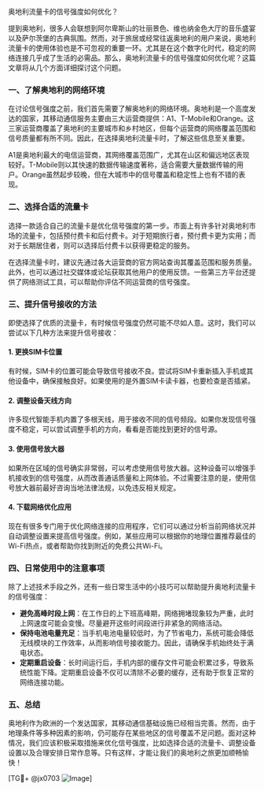 奥地利流量卡的信号强度如何优化？

提到奥地利，很多人会联想到阿尔卑斯山的壮丽景色、维也纳金色大厅的音乐盛宴以及萨尔茨堡的古典氛围。然而，对于旅居或经常往返奥地利的用户来说，奥地利流量卡的使用体验也是不可忽视的重要一环。尤其是在这个数字化时代，稳定的网络连接几乎成了生活的必需品。那么，奥地利流量卡的信号强度如何优化呢？这篇文章将从几个方面详细探讨这个问题。

### 一、了解奥地利的网络环境

在讨论信号强度之前，我们首先需要了解奥地利的网络环境。奥地利是一个高度发达的国家，其移动通信服务主要由三大运营商提供：A1、T-Mobile和Orange。这三家运营商覆盖了奥地利的主要城市和乡村地区，但每个运营商的网络覆盖范围和信号质量都有所不同。因此，在选择奥地利流量卡时，了解这些信息至关重要。

A1是奥地利最大的电信运营商，其网络覆盖范围广，尤其在山区和偏远地区表现较好。T-Mobile则以其快速的数据传输速度著称，适合需要大量数据传输的用户。Orange虽然起步较晚，但在大城市中的信号覆盖和稳定性上也有不错的表现。

### 二、选择合适的流量卡

选择一款适合自己的流量卡是优化信号强度的第一步。市面上有许多针对奥地利市场的流量卡，包括预付费卡和后付费卡。对于短期旅行者，预付费卡更为实用；而对于长期居住者，则可以选择后付费卡以获得更稳定的服务。

在选择流量卡时，建议先通过各大运营商的官方网站查询其覆盖范围和服务质量。此外，也可以通过社交媒体或论坛获取其他用户的使用反馈。一些第三方平台还提供了网络测试工具，可以帮助你评估不同运营商的信号强度。

### 三、提升信号接收的方法

即使选择了优质的流量卡，有时候信号强度仍然可能不尽如人意。这时，我们可以尝试以下几种方法来提升信号接收：

#### 1. 更换SIM卡位置

有时候，SIM卡的位置可能会导致信号接收不良。尝试将SIM卡重新插入手机或其他设备中，确保接触良好。如果使用的是外置SIM卡读卡器，也要检查是否插紧。

#### 2. 调整设备天线方向

许多现代智能手机内置了多根天线，用于接收不同的信号频段。如果你发现信号强度不稳定，可以尝试调整手机的方向，看看是否能找到更好的信号源。

#### 3. 使用信号放大器

如果所在区域的信号确实非常弱，可以考虑使用信号放大器。这种设备可以增强手机接收到的信号强度，从而改善通话质量和上网体验。不过需要注意的是，使用信号放大器前最好咨询当地法律法规，以免违反相关规定。

#### 4. 下载网络优化应用

现在有很多专门用于优化网络连接的应用程序，它们可以通过分析当前网络状况并自动调整设置来提高信号强度。例如，某些应用可以根据你的地理位置推荐最佳的Wi-Fi热点，或者帮助你找到附近的免费公共Wi-Fi。

### 四、日常使用中的注意事项

除了上述技术手段之外，还有一些日常生活中的小技巧可以帮助提升奥地利流量卡的信号强度：

- **避免高峰时段上网**：在工作日的上下班高峰期，网络拥堵现象较为严重，此时上网速度可能会变慢。尽量避开这些时间段进行非紧急的网络活动。
- **保持电池电量充足**：当手机电池电量较低时，为了节省电力，系统可能会降低无线模块的工作效率，从而影响信号接收能力。因此，请确保手机始终处于满电状态。
- **定期重启设备**：长时间运行后，手机内部的缓存文件可能会积累过多，导致系统性能下降。定期重启设备不仅可以清除不必要的缓存，还有助于恢复正常的网络连接功能。

### 五、总结

奥地利作为欧洲的一个发达国家，其移动通信基础设施已经相当完善。然而，由于地理条件等多种因素的影响，仍可能存在某些地区的信号覆盖不足问题。面对这种情况，我们应该积极采取措施来优化信号强度，比如选择合适的流量卡、调整设备设置以及合理安排日常作息等。只有这样，才能让我们的奥地利之旅更加顺畅愉快！

[TG💪+ @jx0703 ![Image](https://github.com/user-attachments/assets/dbca1d08-cadb-493c-b0ec-ad6f7a83f270)]